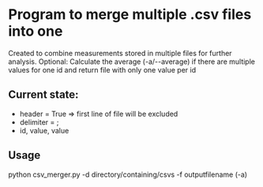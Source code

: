 # Program to merge multiple .csv files into one
Created to combine measurements stored in multiple files for further analysis.
Optional: Calculate the average (-a/--average) if there are multiple values for one id and return file with only one value per id

## Current state:
- header = True => first line of file will be excluded
- delimiter = ;
- id, value, value

## Usage
python csv_merger.py -d directory/containing/csvs -f outputfilename (-a)
